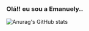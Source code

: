 ### Olá!! eu sou a Emanuely..

![Anurag's GitHub stats](https://github-readme-stats.vercel.app/api?username=naiynull&show_icons=true&theme=cobalt)
